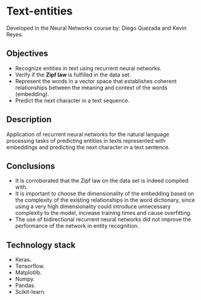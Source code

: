 # Text-entities
Developed in the Neural Networks course by: Diego Quezada and Kevin Reyes.  
## Objectives
- Recognize entities in text using recurrent neural networks.
- Verify if the **Zipf law** is fulfilled in the data set.
- Represent the words in a vector space that establishes coherent relationships between the meaning and context of the words (embedding).
- Predict the next character in a text sequence.

## Description
Application of recurrent neural networks for the natural language processing tasks of predicting entities in texts represented with embeddings and predicting the next character in a text sentence.

## Conclusions
- It is corroborated that the Zipf law on the data set is indeed complied with.
- It is important to choose the dimensionality of the embedding based on the complexity of the existing relationships in the word dictionary, since using a very high dimensionality could introduce unnecessary complexity to the model, increase training times and cause overfitting.
- The use of bidirectional recurrent neural networks did not improve the performance of the network in entity recognition.

## Technology stack
- Keras.
- Tensorflow.
- Matplotlib.
- Numpy.
- Pandas.
- Scikit-learn.